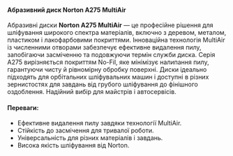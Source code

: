 #### Абразивний диск Norton A275 MultiAir

Абразивні диски **Norton A275 MultiAir** — це професійне рішення для шліфування широкого спектра матеріалів, включно з деревом, металом, пластиком і лакофарбовими покриттями. Інноваційна технологія MultiAir із численними отворами забезпечує ефективне видалення пилу, запобігаючи засміченню та подовжуючи термін служби диска. Серія A275 вирізняється покриттям No-Fil, яке мінімізує налипання пилу, гарантуючи чисту й рівномірну обробку поверхні. Диски ідеально підходять для орбітальних шліфувальних машин і доступні в різних зернистостях для завдань від грубого шліфування до фінішного оздоблення. Надійний вибір для майстрів і автосервісів.

#### Переваги:

- Ефективне видалення пилу завдяки технології MultiAir.
- Стійкість до засмічення для тривалої роботи.
- Універсальність для різних матеріалів і завдань.
- Висока якість шліфування від Norton.
